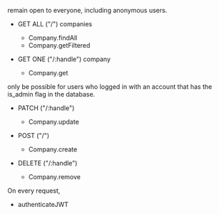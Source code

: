remain open to everyone, including anonymous users.
* GET ALL ("/") companies
    * Company.findAll
    * Company.getFiltered

* GET ONE ("/:handle") company
    * Company.get


only be possible for users who logged in with an account that has the is_admin flag in the database.

* PATCH ("/:handle")
    * Company.update

* POST ("/")
    * Company.create

* DELETE ("/:handle")
    * Company.remove



On every request,
* authenticateJWT